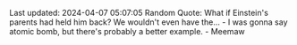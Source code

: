 Last updated: 2024-04-07 05:07:05
Random Quote: What if Einstein's parents had held him back? We wouldn't even have the... - I was gonna say atomic bomb, but there's probably a better example. - Meemaw